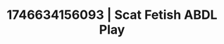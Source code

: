 ---
categories:
- Erotic tension tease
- AI-generated
- Naughty librarian
- ASMR
- Caressing curves
- Curvy bodies
- Morning after
- Cosplay
image: /assets/images/1746634156093.jpg
layout: post
seo:
  description: Featured content with premium ABDL Play, Scat Fetish. HD images available.
  keywords: ABDL Play, Scat Fetish
  og_image: /assets/images/1746634156093.jpg
  schema_type: VisualArtwork
tags:
- ABDL Play
- Scat Fetish
- '#1746634156093'
title: 1746634156093 | Scat Fetish ABDL Play
---